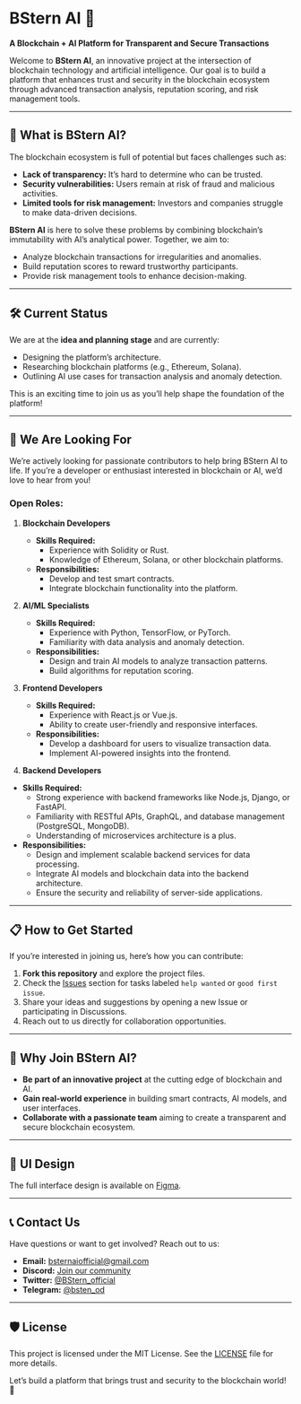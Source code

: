 # BStern AI 🚀  
**A Blockchain + AI Platform for Transparent and Secure Transactions**  

Welcome to **BStern AI**, an innovative project at the intersection of blockchain technology and artificial intelligence. Our goal is to build a platform that enhances trust and security in the blockchain ecosystem through advanced transaction analysis, reputation scoring, and risk management tools.  

---

## 🌟 **What is BStern AI?**  
The blockchain ecosystem is full of potential but faces challenges such as:  
- **Lack of transparency:** It’s hard to determine who can be trusted.  
- **Security vulnerabilities:** Users remain at risk of fraud and malicious activities.  
- **Limited tools for risk management:** Investors and companies struggle to make data-driven decisions.  

**BStern AI** is here to solve these problems by combining blockchain’s immutability with AI’s analytical power. Together, we aim to:  
- Analyze blockchain transactions for irregularities and anomalies.  
- Build reputation scores to reward trustworthy participants.  
- Provide risk management tools to enhance decision-making.  

---

## 🛠️ **Current Status**  
We are at the **idea and planning stage** and are currently:  
- Designing the platform’s architecture.  
- Researching blockchain platforms (e.g., Ethereum, Solana).  
- Outlining AI use cases for transaction analysis and anomaly detection.  

This is an exciting time to join us as you’ll help shape the foundation of the platform!  

---

## 🤝 **We Are Looking For**  
We’re actively looking for passionate contributors to help bring BStern AI to life. If you’re a developer or enthusiast interested in blockchain or AI, we’d love to hear from you!  

### **Open Roles:**  
1. **Blockchain Developers**  
   - **Skills Required:**  
     - Experience with Solidity or Rust.  
     - Knowledge of Ethereum, Solana, or other blockchain platforms.  
   - **Responsibilities:**  
     - Develop and test smart contracts.  
     - Integrate blockchain functionality into the platform.  

2. **AI/ML Specialists**  
   - **Skills Required:**  
     - Experience with Python, TensorFlow, or PyTorch.  
     - Familiarity with data analysis and anomaly detection.  
   - **Responsibilities:**  
     - Design and train AI models to analyze transaction patterns.  
     - Build algorithms for reputation scoring.  

3. **Frontend Developers**  
   - **Skills Required:**  
     - Experience with React.js or Vue.js.  
     - Ability to create user-friendly and responsive interfaces.  
   - **Responsibilities:**  
     - Develop a dashboard for users to visualize transaction data.  
     - Implement AI-powered insights into the frontend.
  
  4. **Backend Developers**  
   - **Skills Required:**  
     - Strong experience with backend frameworks like Node.js, Django, or FastAPI.  
     - Familiarity with RESTful APIs, GraphQL, and database management (PostgreSQL, MongoDB).  
     - Understanding of microservices architecture is a plus.  
   - **Responsibilities:**  
     - Design and implement scalable backend services for data processing.  
     - Integrate AI models and blockchain data into the backend architecture.  
     - Ensure the security and reliability of server-side applications.    

---

## 📋 **How to Get Started**  
If you’re interested in joining us, here’s how you can contribute:  
1. **Fork this repository** and explore the project files.  
2. Check the [Issues](https://github.com/your-repo/issues) section for tasks labeled `help wanted` or `good first issue`.  
3. Share your ideas and suggestions by opening a new Issue or participating in Discussions.  
4. Reach out to us directly for collaboration opportunities.  

---

## 🌱 **Why Join BStern AI?**  
- **Be part of an innovative project** at the cutting edge of blockchain and AI.  
- **Gain real-world experience** in building smart contracts, AI models, and user interfaces.  
- **Collaborate with a passionate team** aiming to create a transparent and secure blockchain ecosystem.  

---

## 🎨 UI Design
The full interface design is available on [Figma](https://www.figma.com/design/kGLfIuBbkTbyBj4RGoKCEn/Interface-design-BSternAI?node-id=0-1&t=CNWOBDblE100Si0g-1).

---

## 📞 **Contact Us**  
Have questions or want to get involved? Reach out to us:  
- **Email:** [bsternaiofficial@gmail.com](mailto:bsternaiofficial@gmail.com)  
- **Discord:** [Join our community](https://discord.gg/BBZhA5rxkh)  
- **Twitter:** [@BStern_official](https://twitter.com/BSternAI)
- **Telegram:** [@bsten_od](https://t.me/bsten_od)

---

## 🛡️ **License**  
This project is licensed under the MIT License. See the [LICENSE](LICENSE) file for more details.  

Let’s build a platform that brings trust and security to the blockchain world! 🚀  
